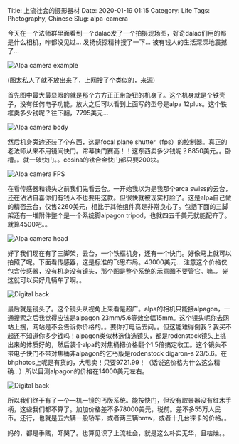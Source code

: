 Title: 上流社会的摄影器材
Date: 2020-01-19 01:15
Category: Life
Tags: Photography, Chinese
Slug: alpa-camera

今天在一个法师群里面看到一个dalao发了一个拍摄现场图，好奇dalao们用的都是什么相机，咋都没见过... 发扬侦探精神搜了一下... 被有钱人的生活深深地震撼了...

![Alpa camera example](/images/alpa-camera-example.jpg)

(图太私人了就不放出来了，上网搜了个类似的，[来源](http://alpakorea.com/bbs/board.php?bo_table=story&wr_id=2))

首先图中最大最显眼的就是那个方方正正带旋钮的机身了。这个机身就是个铁壳子，没有任何电子功能。放大之后可以看到上面写的型号是alpa 12plus。这个铁框卖多少钱呢？往下翻，7795美元…

![Alpa camera body](/images/alpa-camera-body.jpg)

然后机身旁边还装了个东西，这是focal plane shutter（fps）的控制器。真正的老法师从来不用镜间快门。帘幕快门赛高！！这东西卖多少钱呢？8850美元。。卧槽。。就一破快门。。cosina的钛合金快门都只要200块。

![Alpa camera FPS](/images/alpa-camera-fps.jpg)

在看传感器和镜头之前我们先看云台。一开始我以为是我那个arca swiss的云台，还在沾沾自喜你们有钱人不也要用这款。但很快就被现实打脸了。这是alpa自己做的精密云台，仅售2260美元，相比于其他组件真是非常良心了。包括下面的三脚架还有一堆附件整个是一个系统脚alpagon tripod，也就四五千美元就能配齐了。就算4500吧。。

![Alpa camera head](/images/alpa-camera-head.jpg)

好了我们现在有了三脚架，云台，一个铁框机身，还有一个快门。好像马上就可以拍照了呢。下面看传感器，这是标准的飞思布局。43000美元... 注意这个价格仅包含传感器，没有机身没有镜头，那个图是整个系统的示意图不要管它。嘛。。光这就可以买好几辆车了啊。。

![Digital back](/images/alpa-camera-phase-one.jpg)

最后就是镜头了。这个镜头从视角上来看是超广。alpa的相机只能接alpagon，一通搜索之后我觉得应该是alpagon 23mm/5.6等效全幅15mm。这个镜头呢你去网站上搜，网站是不会告诉你价格的。。要你打电话去问。。但这能难得倒我？我买不起还不知道你多少钱吗！alpagon类似林选仙选镜头，都是rodenstock镜头上挑出来的体质好的，然后装个alpa的对焦桶把价格翻个1.5倍搞定收工。这个镜头不带电子快门不带对焦桶非alpagon的乞丐版是rodenstock digaron-s 23/5.6。在bhphotos上呢是有货的，大甩卖！只要9721.99！（话说这价格为什么这么精确...）所以目测alpagon的价格在14000美元左右。

![Digital back](/images/alpa-camera-alpagon.jpg)

所以我们终于有了一个一机一镜的丐版系统。能按快门，但没有取景器没有红木手柄，这些我们都不算了。加加价格差不多78000美元，税前。差不多55万人民币。还行，也就是五六辆一般轿车，或者两三辆bmw，或者十几台徕卡的价格。。

妈的，都是手贱，吓哭了。也算见识了上流社会，就是这么朴实无华，且枯燥。。